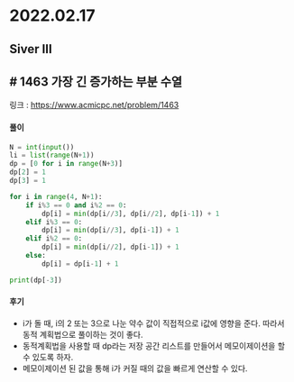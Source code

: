 # 2022.02.17

## Siver III

## # 1463 가장 긴 증가하는 부분 수열 

링크 : https://www.acmicpc.net/problem/1463

#### 풀이

```python
N = int(input())
li = list(range(N+1))
dp = [0 for i in range(N+3)]
dp[2] = 1
dp[3] = 1

for i in range(4, N+1):
    if i%3 == 0 and i%2 == 0:
        dp[i] = min(dp[i//3], dp[i//2], dp[i-1]) + 1
    elif i%3 == 0:
        dp[i] = min(dp[i//3], dp[i-1]) + 1
    elif i%2 == 0:
        dp[i] = min(dp[i//2], dp[i-1]) + 1
    else:
        dp[i] = dp[i-1] + 1

print(dp[-3])
```



#### 후기

* i가 돌 때, i의 2 또는 3으로 나눈 약수 값이 직접적으로 i값에 영향을 준다. 따라서 동적 계획법으로 풀이하는 것이 좋다.
* 동적계획법을 사용할 때 dp라는 저장 공간 리스트를 만들어서 메모이제이션을 할 수 있도록 하자.
* 메모이제이션 된 값을 통해 i가 커질 때의 값을 빠르게 연산할 수 있다.











